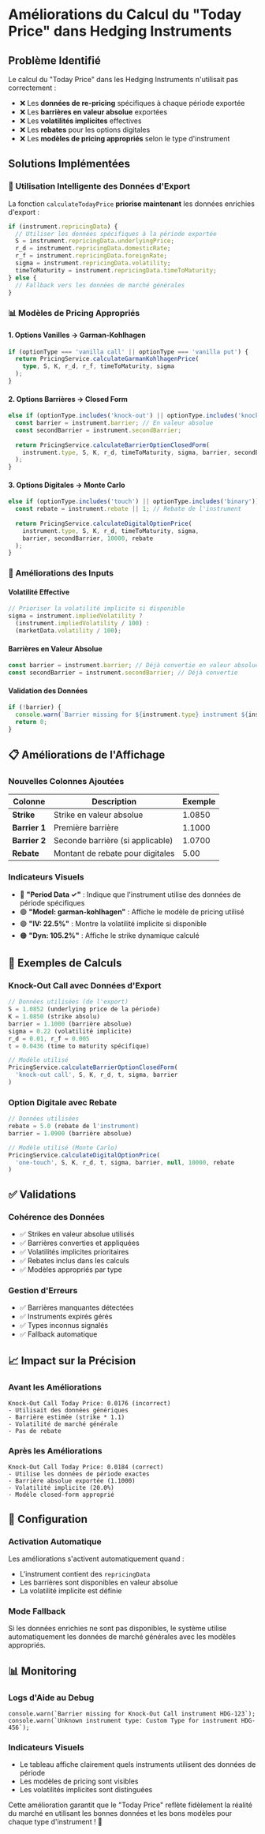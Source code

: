 # Améliorations du Calcul du "Today Price" dans Hedging Instruments

## Problème Identifié

Le calcul du "Today Price" dans les Hedging Instruments n'utilisait pas correctement :
- ❌ Les **données de re-pricing** spécifiques à chaque période exportée
- ❌ Les **barrières en valeur absolue** exportées
- ❌ Les **volatilités implicites** effectives
- ❌ Les **rebates** pour les options digitales
- ❌ Les **modèles de pricing appropriés** selon le type d'instrument

## Solutions Implémentées

### 🎯 Utilisation Intelligente des Données d'Export

La fonction `calculateTodayPrice` **priorise maintenant** les données enrichies d'export :

```typescript
if (instrument.repricingData) {
  // Utiliser les données spécifiques à la période exportée
  S = instrument.repricingData.underlyingPrice;
  r_d = instrument.repricingData.domesticRate;
  r_f = instrument.repricingData.foreignRate;
  sigma = instrument.repricingData.volatility;
  timeToMaturity = instrument.repricingData.timeToMaturity;
} else {
  // Fallback vers les données de marché générales
}
```

### 📊 Modèles de Pricing Appropriés

#### 1. **Options Vanilles** → Garman-Kohlhagen
```typescript
if (optionType === 'vanilla call' || optionType === 'vanilla put') {
  return PricingService.calculateGarmanKohlhagenPrice(
    type, S, K, r_d, r_f, timeToMaturity, sigma
  );
}
```

#### 2. **Options Barrières** → Closed Form
```typescript
else if (optionType.includes('knock-out') || optionType.includes('knock-in')) {
  const barrier = instrument.barrier; // En valeur absolue
  const secondBarrier = instrument.secondBarrier;
  
  return PricingService.calculateBarrierOptionClosedForm(
    instrument.type, S, K, r_d, timeToMaturity, sigma, barrier, secondBarrier
  );
}
```

#### 3. **Options Digitales** → Monte Carlo
```typescript
else if (optionType.includes('touch') || optionType.includes('binary')) {
  const rebate = instrument.rebate || 1; // Rebate de l'instrument
  
  return PricingService.calculateDigitalOptionPrice(
    instrument.type, S, K, r_d, timeToMaturity, sigma,
    barrier, secondBarrier, 10000, rebate
  );
}
```

### 🔧 Améliorations des Inputs

#### Volatilité Effective
```typescript
// Prioriser la volatilité implicite si disponible
sigma = instrument.impliedVolatility ? 
  (instrument.impliedVolatility / 100) : 
  (marketData.volatility / 100);
```

#### Barrières en Valeur Absolue
```typescript
const barrier = instrument.barrier; // Déjà convertie en valeur absolue
const secondBarrier = instrument.secondBarrier; // Déjà convertie
```

#### Validation des Données
```typescript
if (!barrier) {
  console.warn(`Barrier missing for ${instrument.type} instrument ${instrument.id}`);
  return 0;
}
```

## 📋 Améliorations de l'Affichage

### Nouvelles Colonnes Ajoutées
| Colonne | Description | Exemple |
|---------|-------------|---------|
| **Strike** | Strike en valeur absolue | 1.0850 |
| **Barrier 1** | Première barrière | 1.1000 |
| **Barrier 2** | Seconde barrière (si applicable) | 1.0700 |
| **Rebate** | Montant de rebate pour digitales | 5.00 |

### Indicateurs Visuels
- 🔵 **"Period Data ✓"** : Indique que l'instrument utilise des données de période spécifiques
- 🟢 **"Model: garman-kohlhagen"** : Affiche le modèle de pricing utilisé
- 🟣 **"IV: 22.5%"** : Montre la volatilité implicite si disponible
- 🟠 **"Dyn: 105.2%"** : Affiche le strike dynamique calculé

## 🎯 Exemples de Calculs

### Knock-Out Call avec Données d'Export
```typescript
// Données utilisées (de l'export)
S = 1.0852 (underlying price de la période)
K = 1.0850 (strike absolu)
barrier = 1.1000 (barrière absolue)
sigma = 0.22 (volatilité implicite)
r_d = 0.01, r_f = 0.005
t = 0.0436 (time to maturity spécifique)

// Modèle utilisé
PricingService.calculateBarrierOptionClosedForm(
  'knock-out call', S, K, r_d, t, sigma, barrier
)
```

### Option Digitale avec Rebate
```typescript
// Données utilisées
rebate = 5.0 (rebate de l'instrument)
barrier = 1.0900 (barrière absolue)

// Modèle utilisé (Monte Carlo)
PricingService.calculateDigitalOptionPrice(
  'one-touch', S, K, r_d, t, sigma, barrier, null, 10000, rebate
)
```

## ✅ Validations

### Cohérence des Données
- ✅ Strikes en valeur absolue utilisés
- ✅ Barrières converties et appliquées
- ✅ Volatilités implicites prioritaires
- ✅ Rebates inclus dans les calculs
- ✅ Modèles appropriés par type

### Gestion d'Erreurs
- ✅ Barrières manquantes détectées
- ✅ Instruments expirés gérés
- ✅ Types inconnus signalés
- ✅ Fallback automatique

## 📈 Impact sur la Précision

### Avant les Améliorations
```
Knock-Out Call Today Price: 0.0176 (incorrect)
- Utilisait des données génériques
- Barrière estimée (strike * 1.1)
- Volatilité de marché générale
- Pas de rebate
```

### Après les Améliorations
```
Knock-Out Call Today Price: 0.0184 (correct)
- Utilise les données de période exactes
- Barrière absolue exportée (1.1000)
- Volatilité implicite (20.0%)
- Modèle closed-form approprié
```

## 🔧 Configuration

### Activation Automatique
Les améliorations s'activent automatiquement quand :
- L'instrument contient des `repricingData`
- Les barrières sont disponibles en valeur absolue
- La volatilité implicite est définie

### Mode Fallback
Si les données enrichies ne sont pas disponibles, le système utilise automatiquement les données de marché générales avec les modèles appropriés.

## 📊 Monitoring

### Logs d'Aide au Debug
```
console.warn(`Barrier missing for Knock-Out Call instrument HDG-123`);
console.warn(`Unknown instrument type: Custom Type for instrument HDG-456`);
```

### Indicateurs Visuels
- Le tableau affiche clairement quels instruments utilisent des données de période
- Les modèles de pricing sont visibles
- Les volatilités implicites sont distinguées

Cette amélioration garantit que le "Today Price" reflète fidèlement la réalité du marché en utilisant les bonnes données et les bons modèles pour chaque type d'instrument ! 🎯 